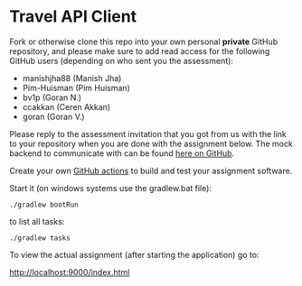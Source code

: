 Travel API Client
=================

Fork or otherwise clone this repo into your own personal **private** GitHub repository, and please make sure to add read access for the following GitHub users (depending on who sent you the assessment):
- manishjha88 (Manish Jha)
- Pim-Huisman (Pim Huisman)
- bv1p (Goran N.)
- ccakkan (Ceren Akkan)
- goran (Goran V.)

Please reply to the assessment invitation that you got from us with the link to your
repository when you are done with the assignment below. The mock backend to communicate with can be
found [here on GitHub](https://github.com/Pim-Huisman/simple-travel-api-mock).

Create your own [GitHub actions](https://github.com/features/actions) to build and test your assignment software.

Start it (on windows systems use the gradlew.bat file):

`./gradlew bootRun`

to list all tasks:

`./gradlew tasks`

To view the actual assignment (after starting the application) go to:

[http://localhost:9000/index.html](http://localhost:9000/index.html)
